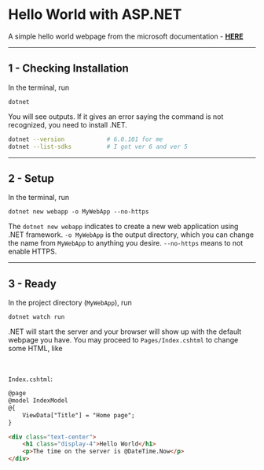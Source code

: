# Hello World with ASP.NET

A simple hello world webpage from the microsoft documentation - [__HERE__](https://dotnet.microsoft.com/en-us/learn/aspnet/hello-world-tutorial/intro)

---

## 1 - Checking Installation

In the terminal, run 

```
dotnet
```

You will see outputs. If it gives an error saying the command is not recognized, you need to install .NET.

```bash
dotnet --version            # 6.0.101 for me
dotnet --list-sdks          # I got ver 6 and ver 5
```

---

## 2 - Setup

In the terminal, run

```
dotnet new webapp -o MyWebApp --no-https
```

The `dotnet new webapp` indicates to create a new web application using .NET framework. `-o MyWebApp` is the output directory, which you can change the name from `MyWebApp` to anything you desire. `--no-https` means to not enable HTTPS.

---

## 3 - Ready

In the project directory (`MyWebApp`), run

```
dotnet watch run
```

.NET will start the server and your browser will show up with the default webpage you have. You may proceed to `Pages/Index.cshtml` to change some HTML, like

<br>

`Index.cshtml`:
```html
@page
@model IndexModel
@{
    ViewData["Title"] = "Home page";
}

<div class="text-center">
    <h1 class="display-4">Hello World</h1>
    <p>The time on the server is @DateTime.Now</p>
</div>
```